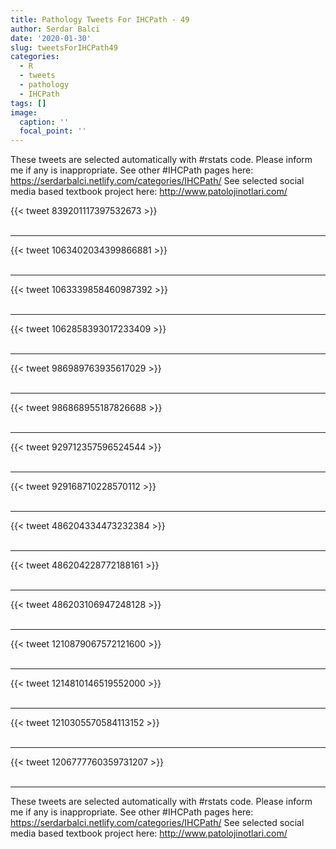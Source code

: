 ```yaml
---
title: Pathology Tweets For IHCPath - 49
author: Serdar Balci
date: '2020-01-30'
slug: tweetsForIHCPath49
categories:
  - R
  - tweets
  - pathology
  - IHCPath
tags: []
image:
  caption: ''
  focal_point: ''
---
```



These tweets are selected automatically with #rstats code. Please inform me if any is inappropriate.
See other #IHCPath pages here: https://serdarbalci.netlify.com/categories/IHCPath/ 
See selected social media based textbook project here: http://www.patolojinotlari.com/

{{< tweet 839201117397532673 >}}
<br>
<br>
<hr>
{{< tweet 1063402034399866881 >}}
<br>
<br>
<hr>
{{< tweet 1063339858460987392 >}}
<br>
<br>
<hr>
{{< tweet 1062858393017233409 >}}
<br>
<br>
<hr>
{{< tweet 986989763935617029 >}}
<br>
<br>
<hr>
{{< tweet 986868955187826688 >}}
<br>
<br>
<hr>
{{< tweet 929712357596524544 >}}
<br>
<br>
<hr>
{{< tweet 929168710228570112 >}}
<br>
<br>
<hr>
{{< tweet 486204334473232384 >}}
<br>
<br>
<hr>
{{< tweet 486204228772188161 >}}
<br>
<br>
<hr>
{{< tweet 486203106947248128 >}}
<br>
<br>
<hr>
{{< tweet 1210879067572121600 >}}
<br>
<br>
<hr>
{{< tweet 1214810146519552000 >}}
<br>
<br>
<hr>
{{< tweet 1210305570584113152 >}}
<br>
<br>
<hr>
{{< tweet 1206777760359731207 >}}
<br>
<br>
<hr>


These tweets are selected automatically with #rstats code. Please inform me if any is inappropriate.
See other #IHCPath pages here: https://serdarbalci.netlify.com/categories/IHCPath/ 
See selected social media based textbook project here: http://www.patolojinotlari.com/
